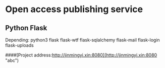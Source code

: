# Open access publishing service
## Python Flask
Depending:
python3
flask
flask-wtf
flask-sqlalchemy
flask-mail
flask-login
flask-uploads

####[Project address:http://jinmingyi.xin:8080](http://jinmingyi.xin:8080 "abc")